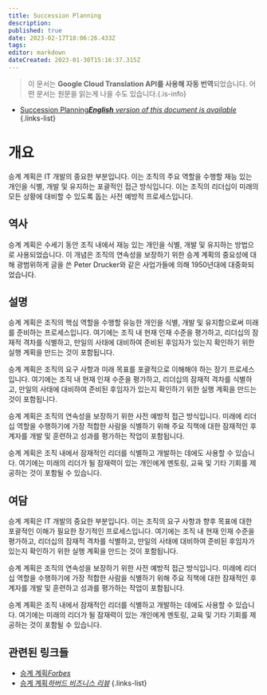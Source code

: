 ```yaml
---
title: Succession Planning
description: 
published: true
date: 2023-02-17T18:06:26.433Z
tags: 
editor: markdown
dateCreated: 2023-01-30T15:16:37.315Z
---
```


> 이 문서는 **Google Cloud Translation API를 사용해 자동 번역**되었습니다.
어떤 문서는 원문을 읽는게 나을 수도 있습니다.{.is-info}
- [Succession Planning***English** version of this document is available*](/en/Knowledge-base/Dictionary/succession-planning)
{.links-list}


# 개요
승계 계획은 IT 개발의 중요한 부분입니다. 이는 조직의 주요 역할을 수행할 재능 있는 개인을 식별, 개발 및 유지하는 포괄적인 접근 방식입니다. 이는 조직의 리더십이 미래의 모든 상황에 대비할 수 있도록 돕는 사전 예방적 프로세스입니다.

## 역사
승계 계획은 수세기 동안 조직 내에서 재능 있는 개인을 식별, 개발 및 유지하는 방법으로 사용되었습니다. 이 개념은 조직의 연속성을 보장하기 위한 승계 계획의 중요성에 대해 광범위하게 글을 쓴 Peter Drucker와 같은 사업가들에 의해 1950년대에 대중화되었습니다.

## 설명
승계 계획은 조직의 핵심 역할을 수행할 유능한 개인을 식별, 개발 및 유지함으로써 미래를 준비하는 프로세스입니다. 여기에는 조직 내 현재 인재 수준을 평가하고, 리더십의 잠재적 격차를 식별하고, 만일의 사태에 대비하여 준비된 후임자가 있는지 확인하기 위한 실행 계획을 만드는 것이 포함됩니다.

승계 계획은 조직의 요구 사항과 미래 목표를 포괄적으로 이해해야 하는 장기 프로세스입니다. 여기에는 조직 내 현재 인재 수준을 평가하고, 리더십의 잠재적 격차를 식별하고, 만일의 사태에 대비하여 준비된 후임자가 있는지 확인하기 위한 실행 계획을 만드는 것이 포함됩니다.

승계 계획은 조직의 연속성을 보장하기 위한 사전 예방적 접근 방식입니다. 미래에 리더십 역할을 수행하기에 가장 적합한 사람을 식별하기 위해 주요 직책에 대한 잠재적인 후계자를 개발 및 훈련하고 성과를 평가하는 작업이 포함됩니다.

승계 계획은 조직 내에서 잠재적인 리더를 식별하고 개발하는 데에도 사용할 수 있습니다. 여기에는 미래의 리더가 될 잠재력이 있는 개인에게 멘토링, 교육 및 기타 기회를 제공하는 것이 포함될 수 있습니다.

## 여담
승계 계획은 IT 개발의 중요한 부분입니다. 이는 조직의 요구 사항과 향후 목표에 대한 포괄적인 이해가 필요한 장기적인 프로세스입니다. 여기에는 조직 내 현재 인재 수준을 평가하고, 리더십의 잠재적 격차를 식별하고, 만일의 사태에 대비하여 준비된 후임자가 있는지 확인하기 위한 실행 계획을 만드는 것이 포함됩니다.

승계 계획은 조직의 연속성을 보장하기 위한 사전 예방적 접근 방식입니다. 미래에 리더십 역할을 수행하기에 가장 적합한 사람을 식별하기 위해 주요 직책에 대한 잠재적인 후계자를 개발 및 훈련하고 성과를 평가하는 작업이 포함됩니다.

승계 계획은 조직 내에서 잠재적인 리더를 식별하고 개발하는 데에도 사용할 수 있습니다. 여기에는 미래의 리더가 될 잠재력이 있는 개인에게 멘토링, 교육 및 기타 기회를 제공하는 것이 포함될 수 있습니다.

## 관련된 링크들
- [승계 계획*Forbes*](https://www.forbes.com/sites/forbescoachescouncil/2018/03/26/the-importance-of-succession-planning-in-business/#7f0e1e15575b)
- [승계 계획*하버드 비즈니스 리뷰*](https://hbr.org/2011/04/succession-planning-the-art-and)
{.links-list}